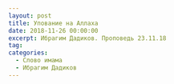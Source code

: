 ```yaml
---
layout: post
title: Упование на Аллаха
date: 2018-11-26 00:00:00
excerpt: Ибрагим Дадиков. Проповедь 23.11.18
tag:
categories:
  - Слово имама
  - Ибрагим Дадиков
---
```

